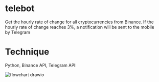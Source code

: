 # telebot
Get the hourly rate of change for all cryptocurrencies from Binance.
If the hourly rate of change reaches 3%, a notification will be sent to the mobile by Telegram
# Technique
Python, Binance API, Telegram API

![flowchart drawio](https://user-images.githubusercontent.com/78866239/204324220-6f3b3be8-cbfc-4d30-b90a-36ad68c43e65.png)
